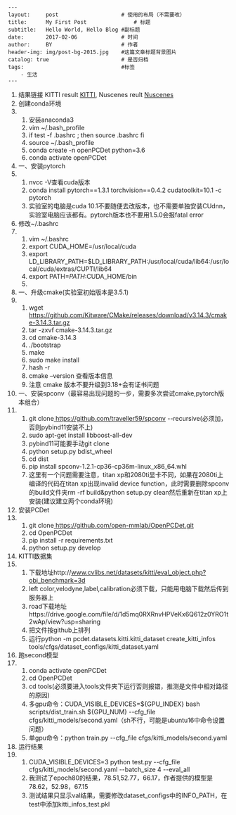 ```
---
layout:     post   				    # 使用的布局（不需要改）
title:      My First Post 				# 标题 
subtitle:   Hello World, Hello Blog #副标题
date:       2017-02-06 				# 时间
author:     BY 						# 作者
header-img: img/post-bg-2015.jpg 	#这篇文章标题背景图片
catalog: true 						# 是否归档
tags:								#标签
    - 生活
---
```

1. 结果链接 KITTI     result [KITTI](https://docs.google.com/spreadsheets/d/13EjrKI0qY7HKAAKl06CcC9-E0GzXBt-19c5Htp8y0Go/edit?usp=sharing),     Nuscenes reult [Nuscenes](https://docs.google.com/spreadsheets/d/1FrTqvdbo9OSf8xZ0juBbHDHBPM9GlguMFyvQqv0yIr0/edit?usp=sharing)
2. 创建conda环境
3. 1. 安装anaconda3
   2. vim      ~/.bash_profile
   3. if      test -f .bashrc ; then source .bashrc fi
   4. source ~/.bash_profile
   5. conda      create -n openPCDet python=3.6
   6. conda      activate openPCDet
4. 一、安装pytorch
5. 1. nvcc -V查看cuda版本
   2. conda      install pytorch==1.3.1 torchvision==0.4.2 cudatoolkit=10.1 -c pytorch
   3. 实验室的电脑是cuda      10.1不要随便去改版本，也不需要单独安装CUdnn，实验室电脑应该都有。pytorch版本也不要用1.5.0会报fatal error
6. 修改~/.bashrc
7. 1. vim      ~/.bashrc
   2. export CUDA_HOME=/usr/local/cuda
   3. export      LD_LIBRARY_PATH=$LD_LIBRARY_PATH:/usr/local/cuda/lib64:/usr/local/cuda/extras/CUPTI/lib64
   4. export      PATH=$PATH:$CUDA_HOME/bin
   5.  
8. 一、升级cmake(实验室初始版本是3.5.1)
9. 1. wget[ ](https://github.com/Kitware/CMake/releases/download/v3.14.3/cmake-3.14.3.tar.gz)https://github.com/Kitware/CMake/releases/download/v3.14.3/cmake-3.14.3.tar.gz
   2. tar      -zxvf cmake-3.14.3.tar.gz
   3. cd      cmake-3.14.3
   4. ./bootstrap
   5. make
   6. sudo      make install
   7. hash -r
   8. cmake      –version 查看版本信息
   9. 注意 cmake 版本不要升级到3.18+会有证书问题
10. 一、安装spconv（最容易出现问题的一步，需要多次尝试cmake,pytorch版本组合）
11. 1.  git      clone[ ](https://github.com/traveller59/spconv)https://github.com/traveller59/spconv      --recursive(必须加，否则pybind11安装不上)
    2.  sudo      apt-get install libboost-all-dev
    3. pybind11可能要手动git      clone
    4. python      setup.py bdist_wheel
    5.  cd      dist
    6. pip      install spconv-1.2.1-cp36-cp36m-linux_x86_64.whl
    7. 这里有一个问题需要注意，titan      xp和2080ti显卡不同，如果在2080ti上编译的代码在titan xp出现invalid device function，此时需要删除spconv的build文件夹rm      -rf build&python setup.py clean然后重新在titan xp上安装(建议建立两个conda环境)
12. 安装PCDet
13. 1. git      clone[ ](https://github.com/open-mmlab/OpenPCDet.git)https://github.com/open-mmlab/OpenPCDet.git
    2. cd      OpenPCDet
    3.  pip      install -r requirements.txt
    4.  python      setup.py develop
14. KITTI数据集
15. 1. 下载地址http://www.cvlibs.net/datasets/kitti/eval_object.php?obj_benchmark=3d
    2. left      color,velodyne,label,calibration必须下载，只能用电脑下载然后传到服务器上
    3. road下载地址https://drive.google.com/file/d/1d5mq0RXRnvHPVeKx6Q612z0YRO1t2wAp/view?usp=sharing
    4. 把文件按github上排列
    5. 运行python      -m      pcdet.datasets.kitti.kitti_dataset create_kitti_infos tools/cfgs/dataset_configs/kitti_dataset.yaml
16. 跑second模型
17. 1. conda      activate openPCDet
    2. cd      OpenPCDet
    3. cd tools(必须要进入tools文件夹下运行否则报错，推测是文件中相对路径的原因)
    4. 多gpu命令：CUDA_VISIBLE_DEVICES=${GPU_INDEX}      bash scripts/dist_train.sh ${GPU_NUM} --cfg_file      cfgs/kitti_models/second.yaml（sh不行，可能是ubuntu16中命令设置问题）
    5. 单gpu命令：python      train.py --cfg_file cfgs/kitti_models/second.yaml
18. 运行结果
19. 1. CUDA_VISIBLE_DEVICES=3      python test.py --cfg_file cfgs/kitti_models/second.yaml --batch_size 4      --eval_all
    2. 我测试了epoch80的结果，78.51,52.77，66.17，作者提供的模型是78.62，52.98，67.15
    3. 测试结果只显示val结果，需要修改dataset_configs中的INFO_PATH，在test中添加kitti_infos_test.pkl

 